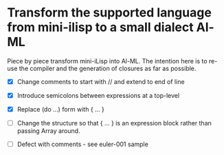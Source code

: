 # Transform the supported language from mini-ilisp to a small dialect Al-ML

Piece by piece transform mini-iLisp into Al-ML.  The intention here is to re-use the compiler and the generation of closures as far as possible.

- [X] Change comments to start with // and extend to end of line
- [X] Introduce semicolons between expressions at a top-level
- [X] Replace (do ...) form with { ... }
- [ ] Change the structure so that { ... } is an expression block rather than passing Array<Expression> around.

- [ ] Defect with comments - see euler-001 sample
